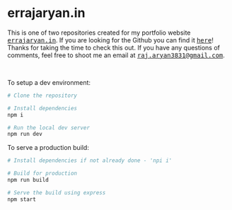 # errajaryan.in

This is one of two repositories created for my portfolio website <a href="https://errajaryan.in/"><samp>errajaryan.in</samp></a>. If you are looking for the Github you can find it <a href="https://github.com/er-raj-aryan"><samp>here</samp></a>! Thanks for taking the time to check this out. If you have any questions of comments, feel free to shoot me an email at <samp><a href="mailto:raj.aryan3831@gmail.com">raj.aryan3831@gmail.com</a></samp>.

<br>

To setup a dev environment:

```bash
# Clone the repository

# Install dependencies 
npm i

# Run the local dev server
npm run dev
```

To serve a production build:

```bash
# Install dependencies if not already done - 'npi i'

# Build for production
npm run build

# Serve the build using express
npm start
```
